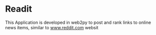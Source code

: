 Readit
======
This Application is developed in web2py to post and rank links to online news items,
similar to www.reddit.com websit
